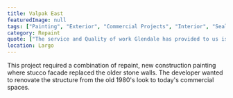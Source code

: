 ```yaml
---
title: Valpak East
featuredImage: null
tags: ["Painting", "Exterior", "Commercial Projects", "Interior", "Sealant Installation"]
category: Repaint
quote: ["The service and Quality of work Glendale has provided to us is as good as any subcontractor can provide to an Owner. We engage their services for big and small jobs and to date they have never let us down. Rick and Kevin Sendker are true to their word people.", "Roy Dickie - Harrod Properties", "https://www.harrodproperties.com"]
location: Largo
---
```

This project required a combination of repaint, new construction painting where
stucco facade replaced the older stone walls.  The developer wanted to renovate
the structure from the old 1980's look to today's commercial spaces.

